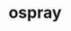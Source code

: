---
title: "ospray"
layout: cache
categories: [package, develop]
meta: {"versions": ["2.8.0"], "compilers": ["gcc@=11.1.0"], "oss": ["ubuntu20.04"], "platforms": ["linux"], "targets": ["x86_64_v3"], "stacks": ["data-vis-sdk", "root"], "num_specs": 20, "num_specs_by_stack": {"data-vis-sdk": 20, "root": 20}}
spec_details: [{"hash": "qq4e4k2bnq7iujnxh6paoxpryl6y2kku", "compiler": "gcc@=11.1.0", "versions": ["2.8.0"], "os": "ubuntu20.04", "platform": "linux", "target": "x86_64_v3", "variants": ["~apps", "build_system=cmake", "build_type=Release", "+denoiser", "generator=make", "~glm", "~ipo", "+mpi"], "stacks": ["data-vis-sdk", "root"], "size": "-", "tarball": "https://binaries.spack.io/develop/build_cache/linux-ubuntu20.04-x86_64_v3/gcc-11.1.0/ospray-2.8.0/linux-ubuntu20.04-x86_64_v3-gcc-11.1.0-ospray-2.8.0-qq4e4k2bnq7iujnxh6paoxpryl6y2kku.spack"}, {"hash": "dbl66idugxl4spfem5w7vq3ux2bg66pp", "compiler": "gcc@=11.1.0", "versions": ["2.8.0"], "os": "ubuntu20.04", "platform": "linux", "target": "x86_64_v3", "variants": ["~apps", "build_system=cmake", "build_type=Release", "+denoiser", "generator=make", "~glm", "~ipo", "+mpi"], "stacks": ["data-vis-sdk", "root"], "size": "-", "tarball": "https://binaries.spack.io/develop/build_cache/linux-ubuntu20.04-x86_64_v3/gcc-11.1.0/ospray-2.8.0/linux-ubuntu20.04-x86_64_v3-gcc-11.1.0-ospray-2.8.0-dbl66idugxl4spfem5w7vq3ux2bg66pp.spack"}, {"hash": "namosmkn6omsq6fvotd45qhgt4jymo3a", "compiler": "gcc@=11.1.0", "versions": ["2.8.0"], "os": "ubuntu20.04", "platform": "linux", "target": "x86_64_v3", "variants": ["~apps", "build_system=cmake", "build_type=Release", "+denoiser", "generator=make", "~glm", "~ipo", "+mpi", "+volumes"], "stacks": ["data-vis-sdk", "root"], "size": "-", "tarball": "https://binaries.spack.io/develop/build_cache/linux-ubuntu20.04-x86_64_v3/gcc-11.1.0/ospray-2.8.0/linux-ubuntu20.04-x86_64_v3-gcc-11.1.0-ospray-2.8.0-namosmkn6omsq6fvotd45qhgt4jymo3a.spack"}, {"hash": "ad4u4gfalk2w32l5mnzdrbxmjvziz2hi", "compiler": "gcc@=11.1.0", "versions": ["2.8.0"], "os": "ubuntu20.04", "platform": "linux", "target": "x86_64_v3", "variants": ["~apps", "build_system=cmake", "build_type=Release", "+denoiser", "generator=make", "~glm", "~ipo", "+mpi"], "stacks": ["data-vis-sdk", "root"], "size": "-", "tarball": "https://binaries.spack.io/develop/build_cache/linux-ubuntu20.04-x86_64_v3/gcc-11.1.0/ospray-2.8.0/linux-ubuntu20.04-x86_64_v3-gcc-11.1.0-ospray-2.8.0-ad4u4gfalk2w32l5mnzdrbxmjvziz2hi.spack"}, {"hash": "mayhthi3q4huucbcq2rt6hs6w5drm3mp", "compiler": "gcc@=11.1.0", "versions": ["2.8.0"], "os": "ubuntu20.04", "platform": "linux", "target": "x86_64_v3", "variants": ["~apps", "build_system=cmake", "build_type=Release", "+denoiser", "generator=make", "~glm", "~ipo", "+mpi"], "stacks": ["data-vis-sdk", "root"], "size": "-", "tarball": "https://binaries.spack.io/develop/build_cache/linux-ubuntu20.04-x86_64_v3/gcc-11.1.0/ospray-2.8.0/linux-ubuntu20.04-x86_64_v3-gcc-11.1.0-ospray-2.8.0-mayhthi3q4huucbcq2rt6hs6w5drm3mp.spack"}, {"hash": "nvcmjkdgxo6hjj2svm6mkbvajcb67hju", "compiler": "gcc@=11.1.0", "versions": ["2.8.0"], "os": "ubuntu20.04", "platform": "linux", "target": "x86_64_v3", "variants": ["~apps", "build_system=cmake", "build_type=Release", "+denoiser", "generator=make", "~glm", "~ipo", "+mpi"], "stacks": ["data-vis-sdk", "root"], "size": "-", "tarball": "https://binaries.spack.io/develop/build_cache/linux-ubuntu20.04-x86_64_v3/gcc-11.1.0/ospray-2.8.0/linux-ubuntu20.04-x86_64_v3-gcc-11.1.0-ospray-2.8.0-nvcmjkdgxo6hjj2svm6mkbvajcb67hju.spack"}, {"hash": "aol4qevrdup7co4wg6wpmfmrn4a2wkjs", "compiler": "gcc@=11.1.0", "versions": ["2.8.0"], "os": "ubuntu20.04", "platform": "linux", "target": "x86_64_v3", "variants": ["~apps", "build_system=cmake", "build_type=Release", "+denoiser", "generator=make", "~glm", "~ipo", "+mpi", "+volumes"], "stacks": ["data-vis-sdk", "root"], "size": "-", "tarball": "https://binaries.spack.io/develop/build_cache/linux-ubuntu20.04-x86_64_v3/gcc-11.1.0/ospray-2.8.0/linux-ubuntu20.04-x86_64_v3-gcc-11.1.0-ospray-2.8.0-aol4qevrdup7co4wg6wpmfmrn4a2wkjs.spack"}, {"hash": "6d24gymm6z3fk7ydvchnxdbisvuozcve", "compiler": "gcc@=11.1.0", "versions": ["2.8.0"], "os": "ubuntu20.04", "platform": "linux", "target": "x86_64_v3", "variants": ["~apps", "build_system=cmake", "build_type=Release", "+denoiser", "generator=make", "~glm", "~ipo", "+mpi", "+volumes"], "stacks": ["data-vis-sdk", "root"], "size": "-", "tarball": "https://binaries.spack.io/develop/build_cache/linux-ubuntu20.04-x86_64_v3/gcc-11.1.0/ospray-2.8.0/linux-ubuntu20.04-x86_64_v3-gcc-11.1.0-ospray-2.8.0-6d24gymm6z3fk7ydvchnxdbisvuozcve.spack"}, {"hash": "k3wu4ztfm2bv2wzcvtph5iykn64qoixs", "compiler": "gcc@=11.1.0", "versions": ["2.8.0"], "os": "ubuntu20.04", "platform": "linux", "target": "x86_64_v3", "variants": ["~apps", "build_system=cmake", "build_type=Release", "+denoiser", "generator=make", "~glm", "~ipo", "+mpi", "+volumes"], "stacks": ["data-vis-sdk", "root"], "size": "-", "tarball": "https://binaries.spack.io/develop/build_cache/linux-ubuntu20.04-x86_64_v3/gcc-11.1.0/ospray-2.8.0/linux-ubuntu20.04-x86_64_v3-gcc-11.1.0-ospray-2.8.0-k3wu4ztfm2bv2wzcvtph5iykn64qoixs.spack"}, {"hash": "mimty4cccosdiwt3tew6hftbq66hlseh", "compiler": "gcc@=11.1.0", "versions": ["2.8.0"], "os": "ubuntu20.04", "platform": "linux", "target": "x86_64_v3", "variants": ["~apps", "build_system=cmake", "build_type=Release", "+denoiser", "generator=make", "~glm", "~ipo", "+mpi", "+volumes"], "stacks": ["data-vis-sdk", "root"], "size": "-", "tarball": "https://binaries.spack.io/develop/build_cache/linux-ubuntu20.04-x86_64_v3/gcc-11.1.0/ospray-2.8.0/linux-ubuntu20.04-x86_64_v3-gcc-11.1.0-ospray-2.8.0-mimty4cccosdiwt3tew6hftbq66hlseh.spack"}, {"hash": "5ubdftvvz5on6hqknrjqfziknzvlchcl", "compiler": "gcc@=11.1.0", "versions": ["2.8.0"], "os": "ubuntu20.04", "platform": "linux", "target": "x86_64_v3", "variants": ["~apps", "build_system=cmake", "build_type=Release", "+denoiser", "generator=make", "~glm", "~ipo", "+mpi", "+volumes"], "stacks": ["data-vis-sdk", "root"], "size": "-", "tarball": "https://binaries.spack.io/develop/build_cache/linux-ubuntu20.04-x86_64_v3/gcc-11.1.0/ospray-2.8.0/linux-ubuntu20.04-x86_64_v3-gcc-11.1.0-ospray-2.8.0-5ubdftvvz5on6hqknrjqfziknzvlchcl.spack"}, {"hash": "idddjxwaj53s7eq4hrjuk4msdzbugdga", "compiler": "gcc@=11.1.0", "versions": ["2.8.0"], "os": "ubuntu20.04", "platform": "linux", "target": "x86_64_v3", "variants": ["~apps", "build_system=cmake", "build_type=Release", "+denoiser", "generator=make", "~glm", "~ipo", "+mpi"], "stacks": ["data-vis-sdk", "root"], "size": "-", "tarball": "https://binaries.spack.io/develop/build_cache/linux-ubuntu20.04-x86_64_v3/gcc-11.1.0/ospray-2.8.0/linux-ubuntu20.04-x86_64_v3-gcc-11.1.0-ospray-2.8.0-idddjxwaj53s7eq4hrjuk4msdzbugdga.spack"}, {"hash": "lljjfu7mnky7rhzhfzvst3mdkaxp23do", "compiler": "gcc@=11.1.0", "versions": ["2.8.0"], "os": "ubuntu20.04", "platform": "linux", "target": "x86_64_v3", "variants": ["~apps", "build_system=cmake", "build_type=Release", "+denoiser", "generator=make", "~glm", "~ipo", "+mpi", "+volumes"], "stacks": ["data-vis-sdk", "root"], "size": "-", "tarball": "https://binaries.spack.io/develop/build_cache/linux-ubuntu20.04-x86_64_v3/gcc-11.1.0/ospray-2.8.0/linux-ubuntu20.04-x86_64_v3-gcc-11.1.0-ospray-2.8.0-lljjfu7mnky7rhzhfzvst3mdkaxp23do.spack"}, {"hash": "hjmcw4r5p5djlqunrpieo2gc64wr64u2", "compiler": "gcc@=11.1.0", "versions": ["2.8.0"], "os": "ubuntu20.04", "platform": "linux", "target": "x86_64_v3", "variants": ["~apps", "build_system=cmake", "build_type=Release", "+denoiser", "generator=make", "~glm", "~ipo", "+mpi"], "stacks": ["data-vis-sdk", "root"], "size": "-", "tarball": "https://binaries.spack.io/develop/build_cache/linux-ubuntu20.04-x86_64_v3/gcc-11.1.0/ospray-2.8.0/linux-ubuntu20.04-x86_64_v3-gcc-11.1.0-ospray-2.8.0-hjmcw4r5p5djlqunrpieo2gc64wr64u2.spack"}, {"hash": "tphytlzhbp3nl4myecmpayukngfgmmjv", "compiler": "gcc@=11.1.0", "versions": ["2.8.0"], "os": "ubuntu20.04", "platform": "linux", "target": "x86_64_v3", "variants": ["~apps", "build_system=cmake", "build_type=Release", "+denoiser", "generator=make", "~glm", "~ipo", "+mpi"], "stacks": ["data-vis-sdk", "root"], "size": "-", "tarball": "https://binaries.spack.io/develop/build_cache/linux-ubuntu20.04-x86_64_v3/gcc-11.1.0/ospray-2.8.0/linux-ubuntu20.04-x86_64_v3-gcc-11.1.0-ospray-2.8.0-tphytlzhbp3nl4myecmpayukngfgmmjv.spack"}, {"hash": "uzonvgwjwznc25tiwuaq57ggocf6m3kl", "compiler": "gcc@=11.1.0", "versions": ["2.8.0"], "os": "ubuntu20.04", "platform": "linux", "target": "x86_64_v3", "variants": ["~apps", "build_system=cmake", "build_type=Release", "+denoiser", "generator=make", "~glm", "~ipo", "+mpi", "+volumes"], "stacks": ["data-vis-sdk", "root"], "size": "-", "tarball": "https://binaries.spack.io/develop/build_cache/linux-ubuntu20.04-x86_64_v3/gcc-11.1.0/ospray-2.8.0/linux-ubuntu20.04-x86_64_v3-gcc-11.1.0-ospray-2.8.0-uzonvgwjwznc25tiwuaq57ggocf6m3kl.spack"}, {"hash": "2k2xsjteenxdcgavse3xv2kxx3bd5ljn", "compiler": "gcc@=11.1.0", "versions": ["2.8.0"], "os": "ubuntu20.04", "platform": "linux", "target": "x86_64_v3", "variants": ["~apps", "build_system=cmake", "build_type=Release", "+denoiser", "generator=make", "~glm", "~ipo", "+mpi"], "stacks": ["data-vis-sdk", "root"], "size": "-", "tarball": "https://binaries.spack.io/develop/build_cache/linux-ubuntu20.04-x86_64_v3/gcc-11.1.0/ospray-2.8.0/linux-ubuntu20.04-x86_64_v3-gcc-11.1.0-ospray-2.8.0-2k2xsjteenxdcgavse3xv2kxx3bd5ljn.spack"}, {"hash": "w6dstc5osuxatvmwibfeq4btcyzea5ll", "compiler": "gcc@=11.1.0", "versions": ["2.8.0"], "os": "ubuntu20.04", "platform": "linux", "target": "x86_64_v3", "variants": ["~apps", "build_system=cmake", "build_type=Release", "+denoiser", "generator=make", "~glm", "~ipo", "+mpi"], "stacks": ["data-vis-sdk", "root"], "size": "-", "tarball": "https://binaries.spack.io/develop/build_cache/linux-ubuntu20.04-x86_64_v3/gcc-11.1.0/ospray-2.8.0/linux-ubuntu20.04-x86_64_v3-gcc-11.1.0-ospray-2.8.0-w6dstc5osuxatvmwibfeq4btcyzea5ll.spack"}, {"hash": "ode7ncpvlvqdwtmoeb5zgtnhvsjalzzk", "compiler": "gcc@=11.1.0", "versions": ["2.8.0"], "os": "ubuntu20.04", "platform": "linux", "target": "x86_64_v3", "variants": ["~apps", "build_system=cmake", "build_type=Release", "+denoiser", "generator=make", "~glm", "~ipo", "+mpi"], "stacks": ["data-vis-sdk", "root"], "size": "-", "tarball": "https://binaries.spack.io/develop/build_cache/linux-ubuntu20.04-x86_64_v3/gcc-11.1.0/ospray-2.8.0/linux-ubuntu20.04-x86_64_v3-gcc-11.1.0-ospray-2.8.0-ode7ncpvlvqdwtmoeb5zgtnhvsjalzzk.spack"}, {"hash": "3ywquapvhetjhfytdc6v7trlhxsdfrna", "compiler": "gcc@=11.1.0", "versions": ["2.8.0"], "os": "ubuntu20.04", "platform": "linux", "target": "x86_64_v3", "variants": ["~apps", "build_system=cmake", "build_type=Release", "+denoiser", "generator=make", "~glm", "~ipo", "+mpi", "+volumes"], "stacks": ["data-vis-sdk", "root"], "size": "-", "tarball": "https://binaries.spack.io/develop/build_cache/linux-ubuntu20.04-x86_64_v3/gcc-11.1.0/ospray-2.8.0/linux-ubuntu20.04-x86_64_v3-gcc-11.1.0-ospray-2.8.0-3ywquapvhetjhfytdc6v7trlhxsdfrna.spack"}]
---